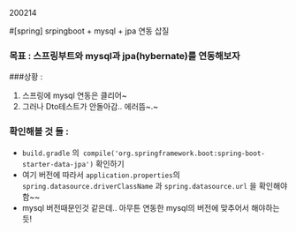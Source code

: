 200214

#[spring] srpingboot + mysql + jpa 연동 삽질

### 목표 : 스프링부트와 mysql과 jpa(hybernate)를 연동해보자



###상황 : 

1. 스프링에 mysql 연동은 클리어~
2. 그러나 Dto테스트가 안돌아감.. 에러뜸~.~



### 확인해볼 것 들 : 

- `build.gradle` 의` compile('org.springframework.boot:spring-boot-starter-data-jpa')` 확인하기
- 여기 버전에 따라서 `application.properties`의 `spring.datasource.driverClassName` 과 `spring.datasource.url` 을 확인해야함~~
- mysql 버전때문인것 같은데..  아무튼 연동한 mysql의 버전에 맞추어서 해야하는듯!

